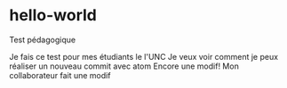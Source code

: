 # hello-world
Test pédagogique

Je fais ce test pour mes étudiants le l'UNC
Je veux voir comment je peux réaliser un nouveau commit avec atom
Encore une modif!
Mon collaborateur fait une modif
